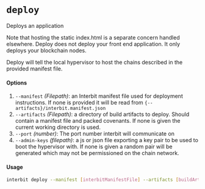# `deploy`

Deploys an application

Note that hosting the static index.html is a separate concern handled elsewhere. Deploy does not deploy your front end application. It only deploys your blockchain nodes.

Deploy will tell the local hypervisor to host the chains described in the provided manifest file.

#### Options

1. `--manifest` *(Filepath)*: an Interbit manifest file used for deployment instructions. If none is provided it will be read from `{--artifacts}/interbit.manifest.json`
1. `--artifacts` *(Filepath)*: a directory of build artifacts to deploy. Should contain a manifest file and packed covenants. If none is given the current working directory is used.
1. `--port` *(number)*: The port number interbit will communicate on
1. `--admin-keys` *(filepath)*: a js or json file exporting a key pair to be used to boot the hypervisor with. If none is given a random pair will be generated which may not be permissioned on the chain network.


#### Usage

```bash
interbit deploy --manifest [interbitManifestFile] --artifacts [buildArtifactsLocation] --port 8888 --admin-keys [pathToKeys]
```



